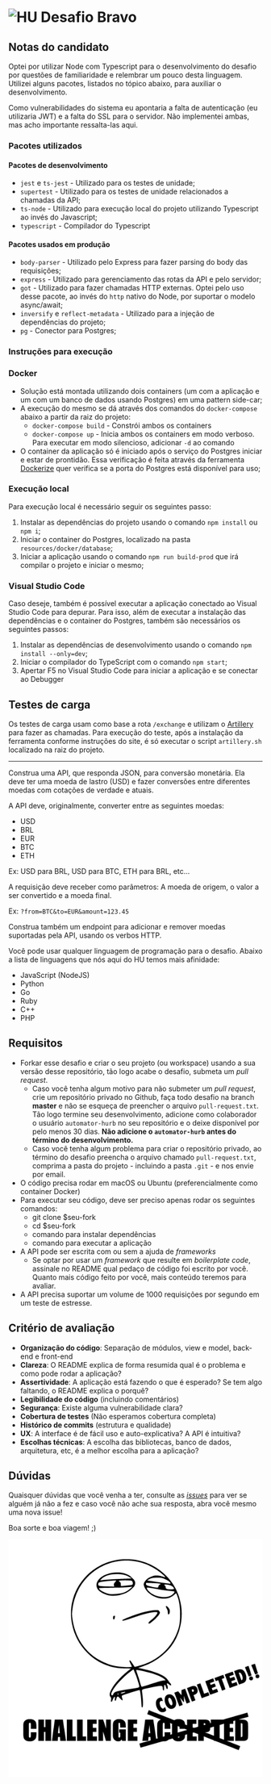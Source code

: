 # <img src="https://avatars1.githubusercontent.com/u/7063040?v=4&s=200.jpg" alt="HU" width="24" /> Desafio Bravo

## Notas do candidato

Optei por utilizar Node com Typescript para o desenvolvimento do desafio por questões de familiaridade e relembrar um pouco desta linguagem. Utilizei alguns pacotes, listados no tópico abaixo, para auxiliar o desenvolvimento.

Como vulnerabilidades do sistema eu apontaria a falta de autenticação (eu utilizaria JWT) e a falta do SSL para o servidor. Não implementei ambas, mas acho importante ressalta-las aqui.

### Pacotes utilizados

#### Pacotes de desenvolvimento

- ```jest``` e ```ts-jest``` - Utilizado para os testes de unidade;
- ```supertest``` - Utilizado para os testes de unidade relacionados a chamadas da API;
- ```ts-node``` - Utilizado para execução local do projeto utilizando Typescript ao invés do Javascript;
- ```typescript``` - Compilador do Typescript

#### Pacotes usados em produção

- ```body-parser``` - Utilizado pelo Express para fazer parsing do body das requisições;
- ```express``` - Utilizado para gerenciamento das rotas da API e pelo servidor;
- ```got``` - Utilizado para fazer chamadas HTTP externas. Optei pelo uso desse pacote, ao invés do ```http``` nativo do Node, por suportar o modelo async/await;
- ```inversify``` e ```reflect-metadata``` - Utilizado para a injeção de dependências do projeto;
- ```pg``` - Conector para Postgres;

### Instruções para execução

### Docker

- Solução está montada utilizando dois containers (um com a aplicação e um com um banco de dados usando Postgres) em uma pattern side-car;
- A execução do mesmo se dá através dos comandos do ```docker-compose``` abaixo a partir da raiz do projeto:
  - ```docker-compose build``` - Constrói ambos os containers
  - ```docker-compose up``` - Inicia ambos os containers em modo verboso. Para executar em modo silencioso, adicionar ```-d``` ao comando
- O container da aplicação só é iniciado após o serviço do Postgres iniciar e estar de prontidão. Essa verificação é feita através da ferramenta [Dockerize](https://github.com/jwilder/dockerize) quer verifica se a porta do Postgres está disponível para uso;

### Execução local

Para execução local é necessário seguir os seguintes passo:

1. Instalar as dependências do projeto usando o comando ```npm install``` ou ```npm i```;
1. Iniciar o container do Postgres, localizado na pasta ```resources/docker/database```;
1. Iniciar a aplicação usando o comando ```npm run build-prod``` que irá compilar o projeto e iniciar o mesmo;

### Visual Studio Code

Caso deseje, também é possível executar a aplicação conectado ao Visual Studio Code para depurar. Para isso, além de executar a instalação das dependências e o container do Postgres, também são necessários os seguintes passos:

1. Instalar as dependências de desenvolvimento usando o comando ```npm install --only=dev```;
1. Iniciar o compilador do TypeScript com o comando ```npm start```;
1. Apertar F5 no Visual Studio Code para iniciar a aplicação e se conectar ao Debugger

## Testes de carga

Os testes de carga usam como base a rota ```/exchange``` e utilizam o [Artillery](https://artillery.io) para fazer as chamadas. Para execução do teste, após a instalação da ferramenta conforme instruções do site, é só executar o script ```artillery.sh``` localizado na raiz do projeto.

---

Construa uma API, que responda JSON, para conversão monetária. Ela deve ter uma moeda de lastro (USD) e fazer conversões entre diferentes moedas com cotações de verdade e atuais.

A API deve, originalmente, converter entre as seguintes moedas:

-   USD
-   BRL
-   EUR
-   BTC
-   ETH

Ex: USD para BRL, USD para BTC, ETH para BRL, etc...

A requisição deve receber como parâmetros: A moeda de origem, o valor a ser convertido e a moeda final.

Ex: `?from=BTC&to=EUR&amount=123.45`

Construa também um endpoint para adicionar e remover moedas suportadas pela API, usando os verbos HTTP.

Você pode usar qualquer linguagem de programação para o desafio. Abaixo a lista de linguagens que nós aqui do HU temos mais afinidade:

-   JavaScript (NodeJS)
-   Python
-   Go
-   Ruby
-   C++
-   PHP

## Requisitos

-   Forkar esse desafio e criar o seu projeto (ou workspace) usando a sua versão desse repositório, tão logo acabe o desafio, submeta um _pull request_.
    -   Caso você tenha algum motivo para não submeter um _pull request_, crie um repositório privado no Github, faça todo desafio na branch **master** e não se esqueça de preencher o arquivo `pull-request.txt`. Tão logo termine seu desenvolvimento, adicione como colaborador o usuário `automator-hurb` no seu repositório e o deixe disponível por pelo menos 30 dias. **Não adicione o `automator-hurb` antes do término do desenvolvimento.**
    -   Caso você tenha algum problema para criar o repositório privado, ao término do desafio preencha o arquivo chamado `pull-request.txt`, comprima a pasta do projeto - incluindo a pasta `.git` - e nos envie por email.
-   O código precisa rodar em macOS ou Ubuntu (preferencialmente como container Docker)
-   Para executar seu código, deve ser preciso apenas rodar os seguintes comandos:
    -   git clone \$seu-fork
    -   cd \$seu-fork
    -   comando para instalar dependências
    -   comando para executar a aplicação
-   A API pode ser escrita com ou sem a ajuda de _frameworks_
    -   Se optar por usar um _framework_ que resulte em _boilerplate code_, assinale no README qual pedaço de código foi escrito por você. Quanto mais código feito por você, mais conteúdo teremos para avaliar.
-   A API precisa suportar um volume de 1000 requisições por segundo em um teste de estresse.

## Critério de avaliação

-   **Organização do código**: Separação de módulos, view e model, back-end e front-end
-   **Clareza**: O README explica de forma resumida qual é o problema e como pode rodar a aplicação?
-   **Assertividade**: A aplicação está fazendo o que é esperado? Se tem algo faltando, o README explica o porquê?
-   **Legibilidade do código** (incluindo comentários)
-   **Segurança**: Existe alguma vulnerabilidade clara?
-   **Cobertura de testes** (Não esperamos cobertura completa)
-   **Histórico de commits** (estrutura e qualidade)
-   **UX**: A interface é de fácil uso e auto-explicativa? A API é intuitiva?
-   **Escolhas técnicas**: A escolha das bibliotecas, banco de dados, arquitetura, etc, é a melhor escolha para a aplicação?

## Dúvidas

Quaisquer dúvidas que você venha a ter, consulte as [_issues_](https://github.com/HurbCom/challenge-bravo/issues) para ver se alguém já não a fez e caso você não ache sua resposta, abra você mesmo uma nova issue!

Boa sorte e boa viagem! ;)

<p align="center">
  <img src="ca.jpg" alt="Challange accepted" />
</p>
